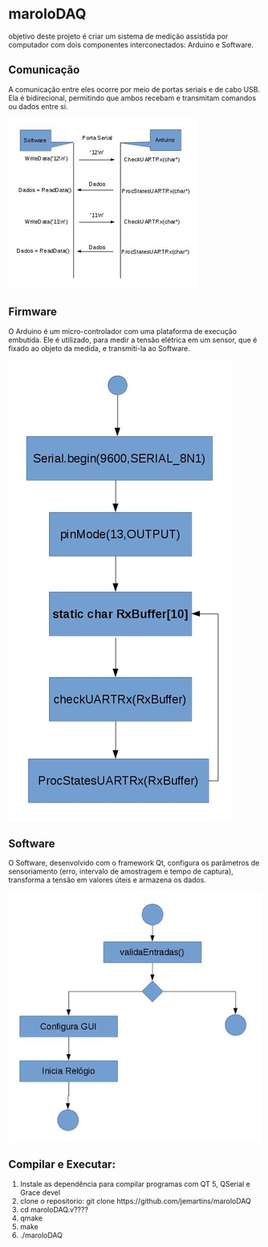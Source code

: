 # maroloDAQ

objetivo deste projeto é criar um sistema de medição assistida por computador com dois componentes interconectados: Arduino e Software.

## Comunicação
A comunicação entre eles ocorre por meio de portas seriais e de cabo USB. Ela é bidirecional, permitindo que ambos recebam e transmitam comandos ou dados entre si.

![Alt Comunicação](fluxogramas/com_soft-firm.jpg)

## Firmware
O Arduino é um micro-controlador com uma plataforma de execução embutida. Ele é utilizado, para medir a tensão elétrica em um sensor, que é fixado ao objeto da medida, e transmiti-la ao Software.

![Alt Firmware](fluxogramas/fw_maroloDAQ-principal.jpg)

## Software
O Software, desenvolvido com o framework Qt, configura os parâmetros de sensoriamento (erro, intervalo de amostragem e tempo de captura), transforma a tensão em valores úteis e armazena os dados.

![Alt Software](fluxogramas/maroloDAQ_soft_iniciar.jpg)

## Compilar e Executar:

<ol>
<li>Instale as dependência para compilar programas com QT 5, QSerial e Grace devel</li>
<li>clone o repositorio: git clone https://github.com/jemartins/maroloDAQ</li>
<li>cd maroloDAQ.v????</li>
<li>qmake</li>
<li>make</li>
<li>./maroloDAQ</li>
</ol>
